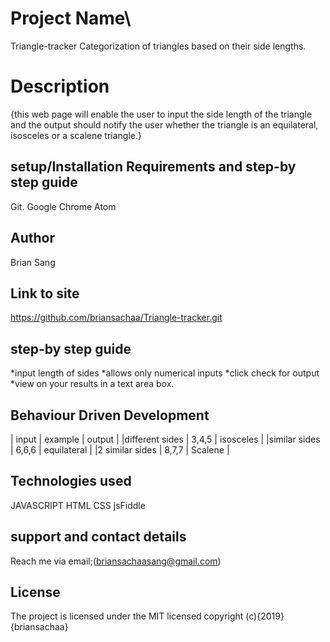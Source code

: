 # Project Name\
Triangle-tracker
Categorization of triangles based on their side lengths.

# Description
{this web page will enable the user to input the side length of the triangle and the output should notify the user whether the triangle is an equilateral, isosceles or a scalene triangle.}

## setup/Installation Requirements and step-by step guide
Git.
Google Chrome
Atom

## Author
Brian Sang

## Link to site
https://github.com/briansachaa/Triangle-tracker.git

## step-by step guide
*input length of sides
*allows only numerical inputs
*click check for output
*view on your results in a text area box.

## Behaviour Driven Development
| input           | example    | output      |
|different sides  | 3,4,5      | isosceles   |
|similar sides    | 6,6,6      | equilateral |
|2 similar sides  | 8,7,7      | Scalene     |

## Technologies used
JAVASCRIPT
HTML
CSS
jsFiddle

## support and contact details
Reach me via email;(briansachaasang@gmail.com)

## License
The project is licensed under the MIT licensed
copyright (c){2019} {briansachaa}
